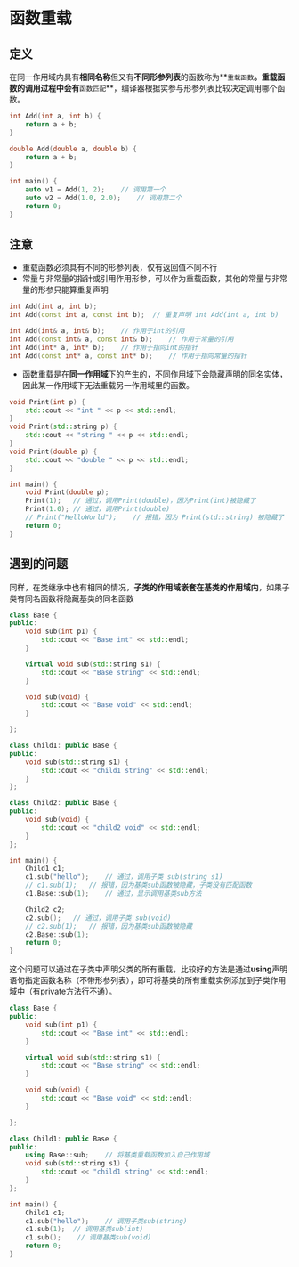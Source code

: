 # 函数重载
## 定义
在同一作用域内具有**相同名称**但又有**不同形参列表**的函数称为**`重载函数`**。重载函数的调用过程中会有**`函数匹配`**，编译器根据实参与形参列表比较决定调用哪个函数。
```c++
int Add(int a, int b) {
    return a + b;
}

double Add(double a, double b) {
    return a + b;
}

int main() {
    auto v1 = Add(1, 2);    // 调用第一个
    auto v2 = Add(1.0, 2.0);    // 调用第二个
    return 0;
}
```
## 注意
- 重载函数必须具有不同的形参列表，仅有返回值不同不行
- 常量与非常量的指针或引用作用形参，可以作为重载函数，其他的常量与非常量的形参只能算重复声明
```c++
int Add(int a, int b);
int Add(const int a, const int b);  // 重复声明 int Add(int a, int b)

int Add(int& a, int& b);    // 作用于int的引用
int Add(const int& a, const int& b);    // 作用于常量的引用
int Add(int* a, int* b);    // 作用于指向int的指针
int Add(const int* a, const int* b);    // 作用于指向常量的指针
```
- 函数重载是在**同一作用域**下的产生的，不同作用域下会隐藏声明的同名实体，因此某一作用域下无法重载另一作用域里的函数。
```c++
void Print(int p) {
    std::cout << "int " << p << std::endl;
}
void Print(std::string p) {
    std::cout << "string " << p << std::endl;
}
void Print(double p) {
    std::cout << "double " << p << std::endl;
}

int main() {
    void Print(double p);
    Print(1);   // 通过，调用Print(double)，因为Print(int)被隐藏了
    Print(1.0); // 通过，调用Print(double)
    // Print("HelloWorld");    // 报错，因为 Print(std::string) 被隐藏了
    return 0;
}
```
## 遇到的问题
同样，在类继承中也有相同的情况，**子类的作用域嵌套在基类的作用域内**，如果子类有同名函数将隐藏基类的同名函数

```c++
class Base {
public:
    void sub(int p1) {
        std::cout << "Base int" << std::endl;
    }

    virtual void sub(std::string s1) {
        std::cout << "Base string" << std::endl;
    }

    void sub(void) {
        std::cout << "Base void" << std::endl;
    }

};

class Child1: public Base {
public:
    void sub(std::string s1) {
        std::cout << "child1 string" << std::endl;
    }
};

class Child2: public Base {
public:
    void sub(void) {
        std::cout << "child2 void" << std::endl;
    }
};

int main() {
    Child1 c1;
    c1.sub("hello");	// 通过，调用子类 sub(string s1)
    // c1.sub(1);	// 报错，因为基类sub函数被隐藏，子类没有匹配函数
    c1.Base::sub(1);    // 通过，显示调用基类sub方法

    Child2 c2;
    c2.sub();	// 通过，调用子类 sub(void)
    // c2.sub(1);	// 报错，因为基类sub函数被隐藏
    c2.Base::sub(1);
    return 0;
}
```

这个问题可以通过在子类中声明父类的所有重载，比较好的方法是通过**using**声明语句指定函数名称（不带形参列表），即可将基类的所有重载实例添加到子类作用域中（有private方法行不通）。
```c++
class Base {
public:
    void sub(int p1) {
        std::cout << "Base int" << std::endl;
    }

    virtual void sub(std::string s1) {
        std::cout << "Base string" << std::endl;
    }

    void sub(void) {
        std::cout << "Base void" << std::endl;
    }

};

class Child1: public Base {
public:
    using Base::sub;	// 将基类重载函数加入自己作用域
    void sub(std::string s1) {
        std::cout << "child1 string" << std::endl;
    }
};

int main() {
    Child1 c1;
    c1.sub("hello");	// 调用子类sub(string)
    c1.sub(1);	// 调用基类sub(int)
    c1.sub();    // 调用基类sub(void)
    return 0;
}
```